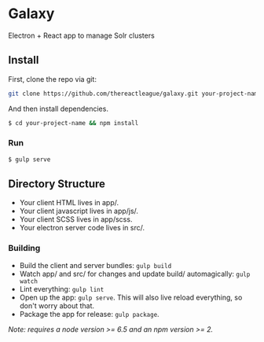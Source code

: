 # Galaxy
Electron + React app to manage Solr clusters

## Install

First, clone the repo via git:

```bash
git clone https://github.com/thereactleague/galaxy.git your-project-name
```

And then install dependencies.

```bash
$ cd your-project-name && npm install
```

### Run

```bash
$ gulp serve
```

## Directory Structure

- Your client HTML lives in app/.
- Your client javascript lives in app/js/.
- Your client SCSS lives in app/scss.
- Your electron server code lives in src/.

### Building

- Build the client and server bundles: `gulp build`
- Watch app/ and src/ for changes and update build/ automagically: `gulp watch`
- Lint everything: `gulp lint`
- Open up the app: `gulp serve`. This will also live reload everything, so don't worry about that.
- Package the app for release: `gulp package`.

*Note: requires a node version >= 6.5 and an npm version >= 2.*
